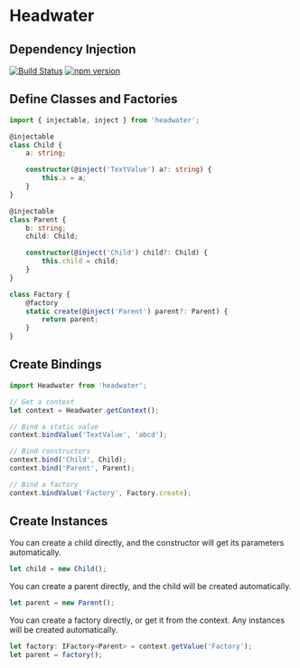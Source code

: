 # Headwater

## Dependency Injection

[![Build Status](https://travis-ci.org/sjohnsonaz/headwater.svg?branch=master)](https://travis-ci.org/sjohnsonaz/headwater) [![npm version](https://badge.fury.io/js/headwater.svg)](https://badge.fury.io/js/headwater)

## Define Classes and Factories

```` TypeScript
import { injectable, inject } from 'headwater';

@injectable
class Child {
    a: string;

    constructor(@inject('TextValue') a?: string) {
        this.a = a;
    }
}

@injectable
class Parent {
    b: string;
    child: Child;

    constructor(@inject('Child') child?: Child) {
        this.child = child;
    }
}

class Factory {
    @factory
    static create(@inject('Parent') parent?: Parent) {
        return parent;
    }
}
````

## Create Bindings

```` TypeScript
import Headwater from 'headwater';

// Get a context
let context = Headwater.getContext();

// Bind a static value
context.bindValue('TextValue', 'abcd');

// Bind constructors
context.bind('Child', Child);
context.bind('Parent', Parent);

// Bind a factory
context.bindValue('Factory', Factory.create);
````

## Create Instances

You can create a child directly, and the constructor will get its parameters automatically.

```` TypeScript
let child = new Child();
````

You can create a parent directly, and the child will be created automatically.

```` TypeScript
let parent = new Parent();
````

You can create a factory directly, or get it from the context.  Any instances will be created automatically.

```` TypeScript
let factory: IFactory<Parent> = context.getValue('Factory');
let parent = factory();
````